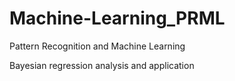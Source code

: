 # Machine-Learning_PRML
Pattern Recognition and Machine Learning

Bayesian regression analysis and application
